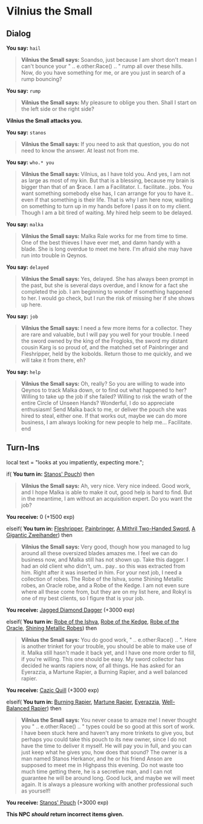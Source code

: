# Vilnius the Small


## Dialog

**You say:** `hail`



>**Vilnius the Small says:** Soandso, just because I am short don't mean I can't bounce your " .. e.other:Race() .. " rump all over these hills. Now, do you have something for me, or are you just in search of a rump bouncing?

**You say:** `rump`



>**Vilnius the Small says:** My pleasure to oblige you then. Shall I start on the left side or the right side?


**Vilnius the Small attacks you.**

**You say:** `stanos`



>**Vilnius the Small says:** If you need to ask that question, you do not need to know the answer. At least not from me.

**You say:** `who.* you`



>**Vilnius the Small says:** Vilnius, as I have told you. And yes, I am not as large as most of my kin. But that is a blessing, because my brain is bigger than that of an $race. <grin> I am a Facilitator. I.. facilitate.. jobs. You want something somebody else has, I can arrange for you to have it.. even if that something is their life. That is why I am here now, waiting on something to turn up in my hands before I pass it on to my client. Though I am a bit tired of waiting. My hired help seem to be delayed.

**You say:** `malka`



>**Vilnius the Small says:** Malka Rale works for me from time to time. One of the best thieves I have ever met, and damn handy with a blade. She is long overdue to meet me here. I'm afraid she may have run into trouble in Qeynos.

**You say:** `delayed`



>**Vilnius the Small says:** Yes, delayed. She has always been prompt in the past, but she is several days overdue, and I know for a fact she completed the job. I am beginning to wonder if something happened to her. I would go check, but I run the risk of missing her if she shows up here.

**You say:** `job`



>**Vilnius the Small says:** I need a few more items for a collector. They are rare and valuable, but I will pay you well for your trouble. I need the sword owned by the king of the Frogloks, the sword my distant cousin Karg is so proud of, and the matched set of Painbringer and Fleshripper, held by the kobolds. Return those to me quickly, and we will take it from there, eh?

**You say:** `help`



>**Vilnius the Small says:** Oh, really?  So you are willing to wade into Qeynos to track Malka down, or to find out what happened to her?  Willing to take up the job if she failed?  Willing to risk the wrath of the entire Circle of Unseen Hands?  Wonderful, I do so appreciate enthusiasm!  Send Malka back to me, or deliver the pouch she was hired to steal, either one.  If that works out, maybe we can do more business, I am always looking for new people to help me... Facilitate.
end

## Turn-Ins



local text = "looks at you impatiently, expecting more.";


if( **You turn in:** [Stanos' Pouch](/item/28014)) then 


>**Vilnius the Small says:** Ah, very nice. Very nice indeed. Good work, and I hope Malka is able to make it out, good help is hard to find. But in the meantime, I am without an acquisition expert. Do you want the job?


 **You receive:** 0 (+1500 exp)

elseif( **You turn in:** [Fleshripper](/item/5411), [Painbringer](/item/5410), [A Mithril Two-Handed Sword](/item/5401), [A Gigantic Zweihander](/item/5308)) then 


>**Vilnius the Small says:** Very good, though how you managed to lug around all these oversized blades amazes me. I feel we can do business now, and Malka still has not shown up. Take this dagger. I had an old client who didn't, um.. pay.. so this was extracted from him. Right after it was inserted in him. For your next job, I need a collection of robes. The Robe of the Ishva, some Shining Metallic robes, an Oracle robe, and a Robe of the Kedge. I am not even sure where all these come from, but they are on my list here, and Rokyl is one of my best clients, so I figure that is your job.


 **You receive:**  [Jagged Diamond Dagger](/item/7506) (+3000 exp)

elseif( **You turn in:** [Robe of the Ishva](/item/1357), [Robe of the Kedge](/item/1253), [Robe of the Oracle](/item/1354), [Shining Metallic Robes](/item/1360)) then 


>**Vilnius the Small says:** You do good work, " .. e.other:Race() .. ". Here is another trinket for your trouble, you should be able to make use of it. Malka still hasn't made it back yet, and I have one more order to fill, if you're willing. This one should be easy. My sword collector has decided he wants rapiers now, of all things. He has asked for an Eyerazzia, a Martune Rapier, a Burning Rapier, and a well balanced rapier.


 **You receive:**  [Cazic Quill](/item/7505) (+3000 exp)

elseif( **You turn in:** [Burning Rapier](/item/7041), [Martune Rapier](/item/7509), [Eyerazzia](/item/7508), [Well-Balanced Rapier](/item/7020)) then 


>**Vilnius the Small says:** You never cease to amaze me! I never thought you " .. e.other:Race() .. " types could be so good at this sort of work. I have been stuck here and haven't any more trinkets to give you, but perhaps you could take this pouch to its new owner, since I do not have the time to deliver it myself. He will pay you in full, and you can just keep what he gives you, how does that sound? The owner is a man named Stanos Herkanor, and he or his friend Anson are supposed to meet me in Highpass this evening. Do not waste too much time getting there, he is a secretive man, and I can not guarantee he will be around long. Good luck, and maybe we will meet again. It is always a pleasure working with another professional such as yourself!


 **You receive:**  [Stanos' Pouch](/item/28014) (+3000 exp)

**This NPC *should* return incorrect items given.**

